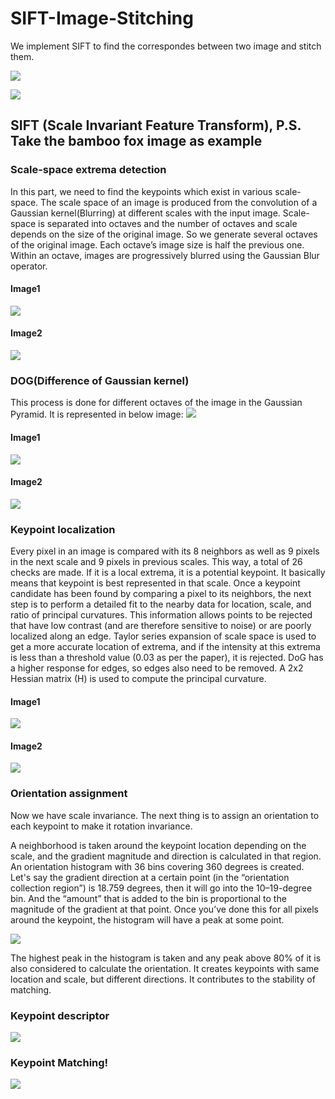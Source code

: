 # SIFT-Image-Stitching

<!-- ## Abstract  -->

We implement SIFT to find the correspondes between two image and stitch them. 
<!-- ![](https://i.imgur.com/t5GQzh6.jpg) -->
![](document/parrington.jpg)

![](document/lab.jpg)

## SIFT (Scale Invariant Feature Transform), P.S. Take the bamboo fox image as example
### Scale-space extrema detection
In this part, we need to find the keypoints which exist in various scale-space. The scale space of an image is produced from the convolution of a Gaussian kernel(Blurring) at different scales with the input image. Scale-space is separated into octaves and the number of octaves and scale depends on the size of the original image. So we generate several octaves of the original image. Each octave’s image size is half the previous one. Within an octave, images are progressively blurred using the Gaussian Blur operator.
#### Image1
![](document/Scale-space-1.jpg)
#### Image2
![](document/Scale-space-2.jpg)


<!-- <img style="float: right;" src="https://i.imgur.com/hsbePXY.jpg" width=50% height=50%> -->
<!-- ![](https://i.imgur.com/hsbePXY.jpg) -->
### DOG(Difference of Gaussian kernel)
This process is done for different octaves of the image in the Gaussian Pyramid. It is represented in below image:
![](document/dog-1.png)

#### Image1
![](document/dog-2.jpg)

#### Image2
![](document/dog-3.jpg)


### Keypoint localization
Every pixel in an image is compared with its 8 neighbors as well as 9 pixels in the next scale and 9 pixels in previous scales. This way, a total of 26 checks are made. If it is a local extrema, it is a potential keypoint. It basically means that keypoint is best represented in that scale. 
Once a keypoint candidate has been found by comparing a pixel to its neighbors, the next step is to perform a detailed fit to the nearby data for location, scale, and ratio of principal curvatures. This information allows points to be rejected that have low contrast (and are therefore sensitive to noise) or are poorly localized along an edge.
Taylor series expansion of scale space is used to get a more accurate location of extrema, and if the intensity at this extrema is less than a threshold value (0.03 as per the paper), it is rejected. DoG has a higher response for edges, so edges also need to be removed. A 2x2 Hessian matrix (H) is used to compute the principal curvature.
#### Image1
![](document/Keypoints-1.jpg)
#### Image2
![](document/Keypoints-2.jpg)

### Orientation assignment

Now we have scale invariance. The next thing is to assign an orientation to each keypoint to make it rotation invariance.

A neighborhood is taken around the keypoint location depending on the scale, and the gradient magnitude and direction is calculated in that region. An orientation histogram with 36 bins covering 360 degrees is created. Let's say the gradient direction at a certain point (in the “orientation collection region”) is 18.759 degrees, then it will go into the 10–19-degree bin. And the “amount” that is added to the bin is proportional to the magnitude of the gradient at that point. Once you’ve done this for all pixels around the keypoint, the histogram will have a peak at some point.

![](document/Orientation.jpg)

The highest peak in the histogram is taken and any peak above 80% of it is also considered to calculate the orientation. It creates keypoints with same location and scale, but different directions. It contributes to the stability of matching.

### Keypoint descriptor
![](document/Keypoint_descriptor.png)

### Keypoint Matching!
![](document/Keypoint_Matching.jpg)

